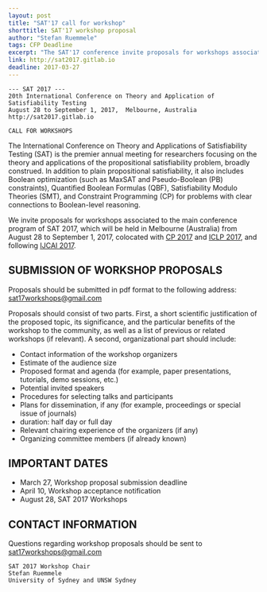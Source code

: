 ```yaml
---
layout: post
title: "SAT'17 call for workshop"
shorttitle: SAT'17 workshop proposal 
author: "Stefan Ruemmele"
tags: CFP Deadline
excerpt: "The SAT'17 conference invite proposals for workshops associated to the main conference program of SAT 2017, which will be held in Melbourne (Australia) from August 28 to September 1, 2017, colocated with CP 2017 and ICLP 2017, and following IJCAI 2017"
link: http://sat2017.gitlab.io 
deadline: 2017-03-27
---
```

    --- SAT 2017 ---
    20th International Conference on Theory and Application of Satisfiability Testing
    August 28 to September 1, 2017,  Melbourne, Australia
    http://sat2017.gitlab.io
    
    CALL FOR WORKSHOPS

The International Conference on Theory and Applications of Satisfiability Testing (SAT) is the premier annual meeting for researchers focusing on the theory and applications of the propositional satisfiability problem, broadly construed. In addition to plain propositional satisfiability, it also includes Boolean optimization (such as MaxSAT and Pseudo-Boolean (PB) constraints), Quantified Boolean Formulas (QBF), Satisfiability Modulo Theories (SMT), and Constraint Programming (CP) for problems with clear connections to Boolean-level reasoning.

We invite proposals for workshops associated to the main conference program of SAT 2017, which will be held in Melbourne (Australia) from August 28 to September 1, 2017, colocated with [CP 2017](http://cp2017.a4cp.org) and [ICLP 2017](http://iclp17.a4lp.org), and following [IJCAI 2017](http://ijcai-17.org).

## SUBMISSION OF WORKSHOP PROPOSALS

Proposals should be submitted in pdf format to the following address:
sat17workshops@gmail.com

Proposals should consist of two parts. First, a short scientific justification of the proposed topic, its significance, and the particular benefits of the workshop to the community, as well as a list of previous or related workshops (if relevant). A second, organizational part should include:

* Contact information of the workshop organizers
* Estimate of the audience size
* Proposed format and agenda (for example, paper presentations, tutorials, demo sessions, etc.)
* Potential invited speakers
* Procedures for selecting talks and participants
* Plans for dissemination, if any (for example, proceedings or special issue of journals)
* duration: half day or full day
* Relevant chairing experience of the organizers (if any)
* Organizing committee members (if already known)

## IMPORTANT DATES

- March 27, Workshop proposal submission deadline
- April 10, Workshop acceptance notification
- August 28, SAT 2017 Workshops

## CONTACT INFORMATION

Questions regarding workshop proposals should be sent to sat17workshops@gmail.com

    SAT 2017 Workshop Chair
    Stefan Ruemmele
    University of Sydney and UNSW Sydney
